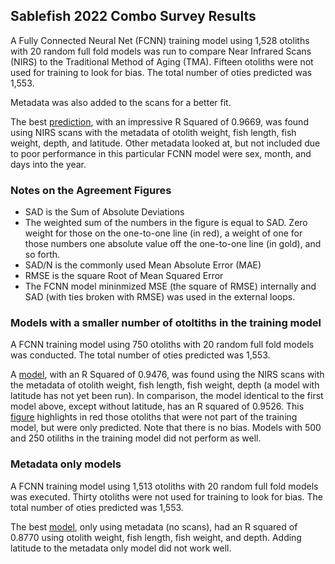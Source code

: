 ## Sablefish 2022 Combo Survey Results ##
A Fully Connected Neural Net (FCNN) training model using 1,528 otoliths with 20 random full fold models was run to compare Near Infrared Scans (NIRS) to the Traditional Method of Aging (TMA).  Fifteen otoliths were not used for training to look for bias. The total number of oties predicted was 1,553.

Metadata was also added to the scans for a better fit.  

The best [prediction](/Sablefish_2022_Combo_Survey_Results_DRAFT/Sable_2022_Combo_Scans_Otie_Wgt_Fish_Len_Weight_Depth_Lat_Agreement_Fig.png), with an impressive R Squared of 0.9669, was found using NIRS scans with the metadata of otolith weight, fish length, fish weight, depth, and latitude.  Other metadata looked at, but not included due to poor performance in this particular FCNN model were sex, month, and days into the year.

### Notes on the Agreement Figures
- SAD is the Sum of Absolute Deviations
- The weighted sum of the numbers in the figure is equal to SAD. Zero weight for those on the one-to-one line (in red), a weight of one for those numbers one absolute value off the one-to-one line (in gold), and so forth.
- SAD/N is the commonly used Mean Absolute Error (MAE)
- RMSE is the square Root of Mean Squared Error
- The FCNN model mininmized MSE (the square of RMSE) internally and SAD (with ties broken with RMSE) was used in the external loops.

### Models with a smaller number of otoltiths in the training model 
A FCNN training model using 750 otoliths with 20 random full fold models was conducted. The total number of oties predicted was 1,553.

A [model](/Sablefish_2022_Combo_Survey_Results_DRAFT/Sable_2022_Combo_Scans_Otie_Wgt_Fish_Len_Weight_Depth_750N_Agreement_Fig.png), with an R Squared of 0.9476, was found using the NIRS scans with the metadata of otolith weight, fish length, fish weight, depth (a model with latitude has not yet been run).  In comparison, the model identical to the first model above, except without latitude, has an R squared of 0.9526. This [figure](/Sablefish_2022_Combo_Survey_Results_DRAFT/TMA_minus_NN_Age_Rounded_vs_TMA_Jittered_Left_Out_Oties_Highlighted_750N.png) highlights in red those otoliths that were not part of the training model, but were only predicted.  Note that there is no bias. Models with 500 and 250 otiliths in the training model did not perform as well.


### Metadata only models
A FCNN training model using 1,513 otoliths with 20 random full fold models was executed.  Thirty otoliths were not used for training to look for bias. The total number of oties predicted was 1,553.

The best [model](/Sablefish_2022_Combo_Survey_Results_DRAFT/Sable_2022_Combo_Otie_Wgt_Fish_Len_Weight_Depth_Metadata_Only_Agreement_Fig.png), only using metadata (no scans), had an R squared of 0.8770 using otolith weight, fish length, fish weight, and depth. Adding latitude to the metadata only model did not work well.


